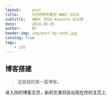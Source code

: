 ```yaml
---
layout:     post
title:      5分钟带你看完 WWDC 2018
subtitle:   WWDC 2018 Keynote 全记录
date:       2018-06-05
author:     BY
header-img: img/post-bg-cook.jpg
catalog: true
tags:
    - iOS
---
```


## 博客搭建
>这是我的第一篇博客。

进入你的博客主页，新的文章将会出现在你的主页上.
